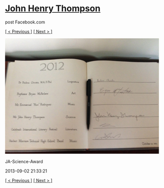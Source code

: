 # [John Henry Thompson](../README.md)
post Facebook.com

[[ < Previous ]](2013-09-02-39.md) [[ Next > ]](2013-09-02-41.md)

[![](../media/2013-09-02/JA-Science-Award-29.jpg)](../README.md)

JA-Science-Award

2013-09-02 21:33:21

[[ < Previous ]](2013-09-02-39.md) [[ Next > ]](2013-09-02-41.md)